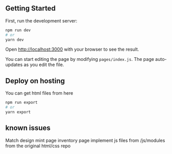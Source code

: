 ## Getting Started

First, run the development server:

```bash
npm run dev
# or
yarn dev
```

Open [http://localhost:3000](http://localhost:3000) with your browser to see the result.

You can start editing the page by modifying `pages/index.js`. The page auto-updates as you edit the file.


## Deploy on hosting

You can get html files from here

```bash
npm run export
# or
yarn export
```


## known issues
Match design
mint page
inventory page
implement js files from /js/modules from the original html/css repo
